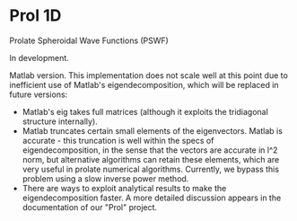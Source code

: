 # Prol 1D
Prolate Spheroidal Wave Functions (PSWF)

In development.

Matlab version. 
This implementation does not scale well at this point due to inefficient use of Matlab's eigendecomposition, which will be replaced in future versions: 
* Matlab's eig takes full matrices (although it exploits the tridiagonal structure internally).
* Matlab truncates certain small elements of the eigenvectors. Matlab is accurate - this truncation is well within the specs of eigendecomposition, in the sense that the vectors are accurate in l^2 norm, but alternative algorithms can retain these elements, which are very useful in prolate numerical algorithms. Currently, we bypass this problem using a slow inverse power method. 
* There are ways to exploit analytical results to make the eigendecomposition faster. 
A more detailed discussion appears in the documentation of our "Prol" project.

